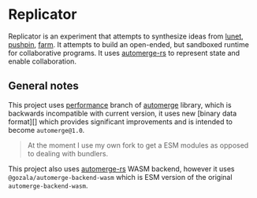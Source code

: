 # Replicator

Replicator is an experiment that attempts to synthesize ideas from [lunet][], [pushpin][], [farm][]. It attempts to build an open-ended, but sandboxed runtime for collaborative programs. It uses [automerge-rs][] to represent
state and enable collaboration.

## General notes

This project uses [performance](https://github.com/automerge/automerge/tree/performance) branch of [automerge][] library, which is backwards incompatible with current version, it uses new [binary data format][] which provides significant improvements and is intended to become `automerge@1.0`.

> At the moment I use my own fork to get a ESM modules as opposed to dealing with bundlers.


This project also uses [automerge-rs][] WASM backend, however it uses `@gozala/automerge-backend-wasm` which is ESM version of the original `automerge-backend-wasm`.



[lunet]:https://gozala.io/work/lunet
[farm]:https://github.com/inkandswitch/farm
[pushpin]:https://automerge.github.io/pushpin/
[automerge]:https://github.com/automerge/
[automerge-rs]:https://github.com/automerge/automerge-rs
[automerge binary data format]:https://github.com/automerge/automerge/blob/performance/BINARY_FORMAT.md
